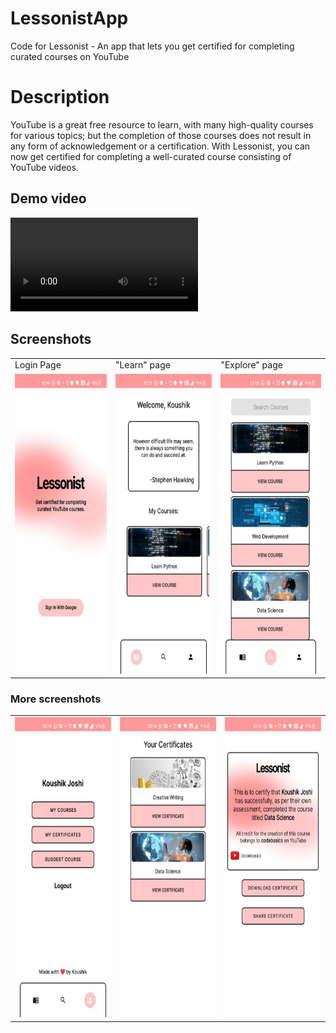 # LessonistApp
Code for Lessonist - An app that lets you get certified for completing curated courses on YouTube

# Description
YouTube is a great free resource to learn, with many high-quality courses for various topics; but the completion of those courses does not result in any form of acknowledgement or a certification. With Lessonist, you can now get certified for completing a well-curated course consisting of YouTube videos.

## Demo video
![alt text](https://github.com/koushikjoshi/LessonistApp/blob/master/resources/demovideo.mp4)

## Screenshots

<table>
  <tr>
    <td>Login Page</td>
     <td>"Learn" page</td>
     <td>"Explore" page</td>
  </tr>
  <tr>
    <td><img src="https://github.com/koushikjoshi/LessonistApp/blob/master/resources/img1.jpg" width=270 height=480></td>
    <td><img src="https://github.com/koushikjoshi/LessonistApp/blob/master/resources/img2.jpg" width=270 height=480></td>
    <td><img src="https://github.com/koushikjoshi/LessonistApp/blob/master/resources/img3.jpg" width=270 height=480></td>
  </tr>
 </table>

### More screenshots

<table>
  <tr>
    <td><img src="https://github.com/koushikjoshi/LessonistApp/blob/master/resources/img4.jpg" width=270 height=480></td>
    <td><img src="https://github.com/koushikjoshi/LessonistApp/blob/master/resources/img5.jpg" width=270 height=480></td>
    <td><img src="https://github.com/koushikjoshi/LessonistApp/blob/master/resources/img6.jpg" width=270 height=480></td>
  </tr>
 </table>